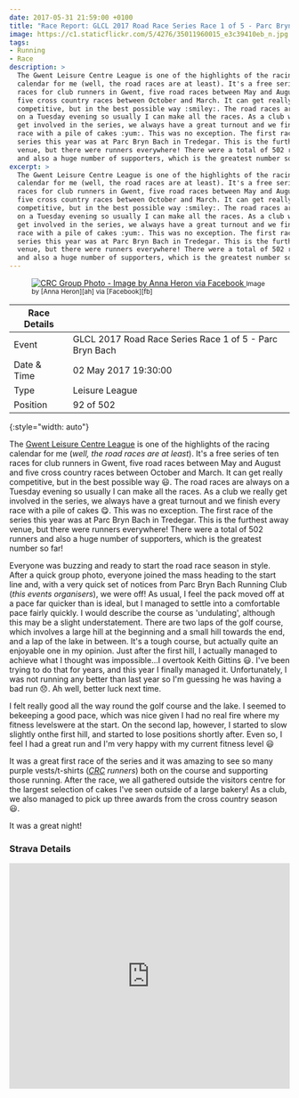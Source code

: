 ```yaml
---
date: 2017-05-31 21:59:00 +0100
title: "Race Report: GLCL 2017 Road Race Series Race 1 of 5 - Parc Bryn Bach"
image: https://c1.staticflickr.com/5/4276/35011960015_e3c39410eb_n.jpg
tags:
- Running
- Race
description: >
  The Gwent Leisure Centre League is one of the highlights of the racing
  calendar for me (well, the road races are at least). It's a free series of ten
  races for club runners in Gwent, five road races between May and August and
  five cross country races between October and March. It can get really
  competitive, but in the best possible way :smiley:. The road races are always
  on a Tuesday evening so usually I can make all the races. As a club we really
  get involved in the series, we always have a great turnout and we finish every
  race with a pile of cakes :yum:. This was no exception. The first race of the
  series this year was at Parc Bryn Bach in Tredegar. This is the furthest away
  venue, but there were runners everywhere! There were a total of 502 runners
  and also a huge number of supporters, which is the greatest number so far!
excerpt: >
  The Gwent Leisure Centre League is one of the highlights of the racing
  calendar for me (well, the road races are at least). It's a free series of ten
  races for club runners in Gwent, five road races between May and August and
  five cross country races between October and March. It can get really
  competitive, but in the best possible way :smiley:. The road races are always
  on a Tuesday evening so usually I can make all the races. As a club we really
  get involved in the series, we always have a great turnout and we finish every
  race with a pile of cakes :yum:. This was no exception. The first race of the
  series this year was at Parc Bryn Bach in Tredegar. This is the furthest away
  venue, but there were runners everywhere! There were a total of 502 runners
  and also a huge number of supporters, which is the greatest number so far!
---
```


<figure class='flickr image alignright'>
<span>
  <a title='Newport Half 2017 done!' href='https://c1.staticflickr.com/5/4276/35011960015_d334c81e17_o.jpg' class='image'>
    <img src='https://c1.staticflickr.com/5/4276/35011960015_e3c39410eb_n.jpg' alt='CRC Group Photo - Image by Anna Heron via Facebook' />
  </a>
  <a title='View on Flickr' href='https://www.flickr.com/photos/richard-perry/35011960015/' class='flickrlink'> </a>
</span>
<small class='aligncentre' markdown='1'>Image by [Anna Heron][ah] via [Facebook][fb]</small>
</figure>

| Race Details |                                                         |
|--------------|---------------------------------------------------------|
| Event        | GLCL 2017 Road Race Series Race 1 of 5 - Parc Bryn Bach |
| Date & Time  | 02 May 2017 19:30:00                                    |
| Type         | Leisure League                                          |
| Position     | 92 of 502                                               |
{:style="width: auto"}

The [Gwent Leisure Centre League][glcl] is one of the highlights of the racing
calendar for me (_well, the road races are at least_). It's a free series of ten
races for club runners in Gwent, five road races between May and August and five
cross country races between October and March. It can get really competitive,
but in the best possible way :smiley:. The road races are always on a Tuesday
evening so usually I can make all the races. As a club we really get involved in
the series, we always have a great turnout and we finish every race with a pile
of cakes :yum:. This was no exception. The first race of the series this year
was at Parc Bryn Bach in Tredegar. This is the furthest away venue, but there
were runners everywhere! There were a total of 502 runners and also a huge
number of supporters, which is the greatest number so far!

Everyone was buzzing and ready to start the road race season in style. After a
quick group photo, everyone joined the mass heading to the start line and, with 
a very quick set of notices from Parc Bryn Bach Running Club (_this events 
organisers_), we were off! As usual, I feel the pack moved off at a pace far
quicker than is ideal, but I managed to settle into a comfortable pace fairly
quickly. I would describe the course as 'undulating', although this may be a 
slight understatement. There are two laps of the golf course, which involves a
large hill at the beginning and a small hill towards the end, and a lap of the
lake in between. It's a tough course, but actually quite an enjoyable one in my
opinion. Just after the first hill, I actually managed to achieve what I thought
was impossible...I overtook Keith Gittins :smiley:. I've been trying to do that
for years, and this year I finally managed it. Unfortunately, I was not running
any better than last year so I'm guessing he was having a bad run :disappointed:.
Ah well, better luck next time.

I felt really good all the way round the golf course and the lake. I seemed to 
bekeeping a good pace, which was nice given I had no real fire where my fitness 
levelswere at the start. On the second lap, however, I started to slow slightly 
onthe first hill, and started to lose positions shortly after. Even so, I feel I 
had a great run and I'm very happy with my current fitness level :smiley:

It was a great first race of the series and it was amazing to see so many purple vests/t-shirts (_[CRC][] runners_) both on the course and supporting those running. After the race, we all gathered outside the visitors centre for the largest selection of cakes I've seen outside of a large bakery! As a club, we also managed to pick up three awards from the cross country season :smiley:. 

It was a great night!

### Strava Details

<iframe height='405' width='100%' frameborder='0' allowtransparency='true' scrolling='no' 
  src='https://www.strava.com/activities/968013808/embed/2a6324cfe22d015bb74276f5282b2925a0c31706'> </iframe>


[glcl]: http://www.glclrunning.com/
[results]: https://sites.google.com/site/glclrunning/home/results/2016-17-series-results
[fb]: https://www.facebook.com/groups/311694278873397/?fref=nf "Caerleon Running Club"
[ah]: https://www.facebook.com/anna.herron.71?fref=nf
[CRC]: http://www.caerleonrunningclub.co.uk/
